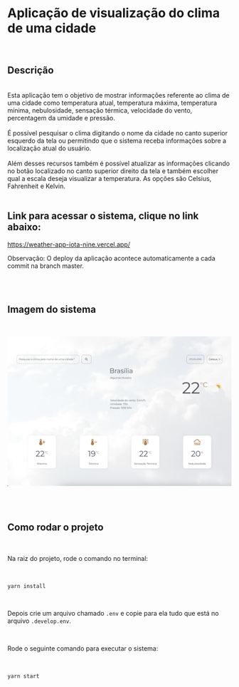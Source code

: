 # Aplicação de visualização do clima de uma cidade

<br />

## Descrição

<br />
Esta aplicação tem o objetivo de mostrar informações referente ao clima de uma cidade como temperatura atual, temperatura máxima, temperatura mínima, nebulosidade, sensação térmica, velocidade do vento, percentagem da umidade e pressão.
<br/>
<br/>
É possível pesquisar o clima digitando o nome da cidade no canto superior esquerdo da tela ou permitindo que o sistema receba informações sobre a localização atual do usuário. 
<br />
<br />
Além desses recursos também é possível atualizar as informações clicando no botão localizado no canto superior direito da tela e também escolher qual a escala deseja visualizar a temperatura. As opções são Celsius, Fahrenheit e Kelvin.

<br />
<br />

## Link para acessar o sistema, clique no link abaixo:

https://weather-app-iota-nine.vercel.app/

Observação: O deploy da aplicação acontece automaticamente a cada commit na branch master.

<br />
<br />

## Imagem do sistema

<br />

![Alt text](./src/assets/images/preview.png "Title")

<br />
<br />

## Como rodar o projeto

<br />

Na raiz do projeto, rode o comando no terminal:

<br />

```shell
yarn install
```

<br />

Depois crie um arquivo chamado `.env`  e copie para ela tudo que está no arquivo `.develop.env`.

<br />

Rode o seguinte comando para executar o sistema:

<br />

```shell
yarn start
```
